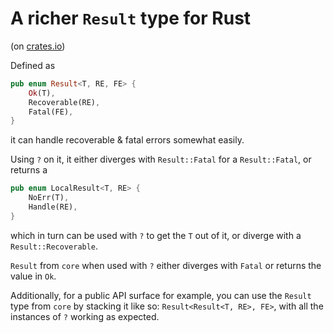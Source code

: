 # A richer `Result` type for Rust

(on [crates.io](https://crates.io/crates/rich-result))

Defined as
```rs
pub enum Result<T, RE, FE> {
    Ok(T),
    Recoverable(RE),
    Fatal(FE),
}
```
it can handle recoverable & fatal errors somewhat easily.

Using `?` on it, it either diverges with `Result::Fatal` for a `Result::Fatal`, or returns a
```rs
pub enum LocalResult<T, RE> {
    NoErr(T),
    Handle(RE),
}
```
which in turn can be used with `?` to get the `T` out of it, or diverge with a `Result::Recoverable`.

`Result` from `core` when used with `?` either diverges with `Fatal` or returns the value in `Ok`.

Additionally, for a public API surface for example, you can use the `Result` type from `core` by
stacking it like so: `Result<Result<T, RE>, FE>`, with all the instances of `?` working as expected.
